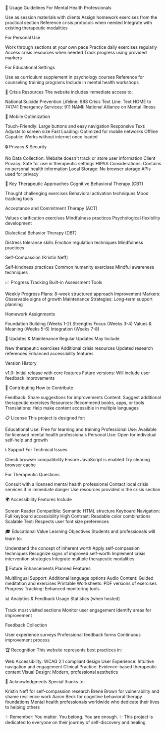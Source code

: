 📖 Usage Guidelines
For Mental Health Professionals

Use as session materials with clients
Assign homework exercises from the practical section
Reference crisis protocols when needed
Integrate with existing therapeutic modalities

For Personal Use

Work through sections at your own pace
Practice daily exercises regularly
Access crisis resources when needed
Track progress using provided markers

For Educational Settings

Use as curriculum supplement in psychology courses
Reference for counseling training programs
Include in mental health workshops

🚨 Crisis Resources
The website includes immediate access to:

National Suicide Prevention Lifeline: 988
Crisis Text Line: Text HOME to 741741
Emergency Services: 911
NAMI: National Alliance on Mental Illness

📱 Mobile Optimization

Touch-Friendly: Large buttons and easy navigation
Responsive Text: Adjusts to screen size
Fast Loading: Optimized for mobile networks
Offline Capable: Works without internet once loaded

🔒 Privacy & Security

No Data Collection: Website doesn't track or store user information
Client Privacy: Safe for use in therapeutic settings
HIPAA Considerations: Contains no personal health information
Local Storage: No browser storage APIs used for privacy

🌟 Key Therapeutic Approaches
Cognitive Behavioral Therapy (CBT)

Thought challenging exercises
Behavioral activation techniques
Mood tracking tools

Acceptance and Commitment Therapy (ACT)

Values clarification exercises
Mindfulness practices
Psychological flexibility development

Dialectical Behavior Therapy (DBT)

Distress tolerance skills
Emotion regulation techniques
Mindfulness practices

Self-Compassion (Kristin Neff)

Self-kindness practices
Common humanity exercises
Mindful awareness techniques

📈 Progress Tracking
Built-in Assessment Tools

Weekly Progress Plans: 8-week structured approach
Improvement Markers: Observable signs of growth
Maintenance Strategies: Long-term support planning

Homework Assignments

Foundation Building (Weeks 1-2)
Strengths Focus (Weeks 3-4)
Values & Meaning (Weeks 5-6)
Integration (Weeks 7-8)

🔄 Updates & Maintenance
Regular Updates May Include

New therapeutic exercises
Additional crisis resources
Updated research references
Enhanced accessibility features

Version History

v1.0: Initial release with core features
Future versions: Will include user feedback improvements

🤝 Contributing
How to Contribute

Feedback: Share suggestions for improvements
Content: Suggest additional therapeutic exercises
Resources: Recommend books, apps, or tools
Translations: Help make content accessible in multiple languages

📋 License
This project is designed for:

Educational Use: Free for learning and training
Professional Use: Available for licensed mental health professionals
Personal Use: Open for individual self-help and growth

📞 Support
For Technical Issues

Check browser compatibility
Ensure JavaScript is enabled
Try clearing browser cache

For Therapeutic Questions

Consult with a licensed mental health professional
Contact local crisis services if in immediate danger
Use resources provided in the crisis section

🌍 Accessibility
Features Include

Screen Reader Compatible: Semantic HTML structure
Keyboard Navigation: Full keyboard accessibility
High Contrast: Readable color combinations
Scalable Text: Respects user font size preferences

🎓 Educational Value
Learning Objectives
Students and professionals will learn to:

Understand the concept of inherent worth
Apply self-compassion techniques
Recognize signs of improved self-worth
Implement crisis intervention strategies
Integrate multiple therapeutic modalities

🔮 Future Enhancements
Planned Features

Multilingual Support: Additional language options
Audio Content: Guided meditation and exercises
Printable Worksheets: PDF versions of exercises
Progress Tracking: Enhanced monitoring tools

📊 Analytics & Feedback
Usage Statistics (when hosted)

Track most visited sections
Monitor user engagement
Identify areas for improvement

Feedback Collection

User experience surveys
Professional feedback forms
Continuous improvement process

🏆 Recognition
This website represents best practices in:

Web Accessibility: WCAG 2.1 compliant design
User Experience: Intuitive navigation and engagement
Clinical Practice: Evidence-based therapeutic content
Visual Design: Modern, professional aesthetics


🙏 Acknowledgments
Special thanks to:

Kristin Neff for self-compassion research
Brené Brown for vulnerability and shame resilience work
Aaron Beck for cognitive behavioral therapy foundations
Mental health professionals worldwide who dedicate their lives to helping others


✨ Remember: You matter. You belong. You are enough. ✨
This project is dedicated to everyone on their journey of self-discovery and healing.
